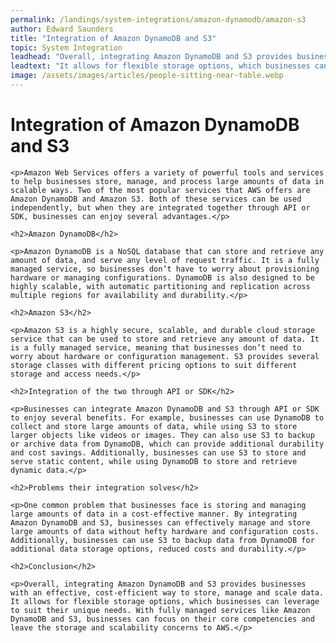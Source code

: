 ```yaml
---
permalink: /landings/system-integrations/amazon-dynamodb/amazon-s3
author: Edward Saunders
title: "Integration of Amazon DynamoDB and S3"
topic: System Integration
leadhead: "Overall, integrating Amazon DynamoDB and S3 provides businesses with an effective, cost-efficient way to store, manage and scale data"
leadtext: "It allows for flexible storage options, which businesses can leverage to suit their unique needs. With fully managed services like Amazon DynamoDB and S3, businesses can focus on their core competencies and leave the storage and scalability concerns to AWS."
image: /assets/images/articles/people-sitting-near-table.webp
---
```

<div class="arttext">	<h1>Integration of Amazon DynamoDB and S3</h1>

	<p>Amazon Web Services offers a variety of powerful tools and services to help businesses store, manage, and process large amounts of data in scalable ways. Two of the most popular services that AWS offers are Amazon DynamoDB and Amazon S3. Both of these services can be used independently, but when they are integrated together through API or SDK, businesses can enjoy several advantages.</p>

	<h2>Amazon DynamoDB</h2>

	<p>Amazon DynamoDB is a NoSQL database that can store and retrieve any amount of data, and serve any level of request traffic. It is a fully managed service, so businesses don’t have to worry about provisioning hardware or managing configurations. DynamoDB is also designed to be highly scalable, with automatic partitioning and replication across multiple regions for availability and durability.</p>

	<h2>Amazon S3</h2>

	<p>Amazon S3 is a highly secure, scalable, and durable cloud storage service that can be used to store and retrieve any amount of data. It is a fully managed service, meaning that businesses don’t need to worry about hardware or configuration management. S3 provides several storage classes with different pricing options to suit different storage and access needs.</p>

	<h2>Integration of the two through API or SDK</h2>

	<p>Businesses can integrate Amazon DynamoDB and S3 through API or SDK to enjoy several benefits. For example, businesses can use DynamoDB to collect and store large amounts of data, while using S3 to store larger objects like videos or images. They can also use S3 to backup or archive data from DynamoDB, which can provide additional durability and cost savings. Additionally, businesses can use S3 to store and serve static content, while using DynamoDB to store and retrieve dynamic data.</p>

	<h2>Problems their integration solves</h2>

	<p>One common problem that businesses face is storing and managing large amounts of data in a cost-effective manner. By integrating Amazon DynamoDB and S3, businesses can effectively manage and store large amounts of data without hefty hardware and configuration costs. Additionally, businesses can use S3 to backup data from DynamoDB for additional data storage options, reduced costs and durability.</p>

	<h2>Conclusion</h2>

	<p>Overall, integrating Amazon DynamoDB and S3 provides businesses with an effective, cost-efficient way to store, manage and scale data. It allows for flexible storage options, which businesses can leverage to suit their unique needs. With fully managed services like Amazon DynamoDB and S3, businesses can focus on their core competencies and leave the storage and scalability concerns to AWS.</p>

</div>